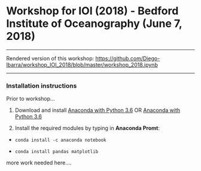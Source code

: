 # Workshop for IOI (2018) - Bedford Institute of Oceanography (June 7, 2018)
-------------------------------------

Rendered version of this workshop: https://github.com/Diego-Ibarra/workshop_IOI_2018/blob/master/workshop_2018.ipynb

-------------------------------------

### Installation instructions

Prior to workshop...

1) Download and install [Anaconda with Python 3.6](https://www.anaconda.com/download/) OR  [Anaconda with Python 3.6](https://conda.io/miniconda.html)

2) Install the required modules by typing in **Anaconda Promt**:

- `conda install -c anaconda notebook`

- `conda install pandas matplotlib`

more work needed here....


